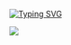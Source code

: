 [![Typing SVG](https://readme-typing-svg.demolab.com?font=Fira+Code&pause=1000&width=435&lines=⚡+Шатаю+blazzzzzzzzing+faaaaast+rust)](https://git.io/typing-svg)

[![](https://img.shields.io/badge/Telegram-2CA5E0?style=for-the-badge&logo=telegram&logoColor=white)](https://t.me/slxugh)



